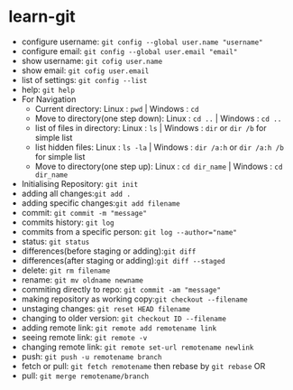 # learn-git
+ configure username: `git config --global user.name "username"`
+ configure email: `git config --global user.email "email"`
+ show username:  `git cofig user.name`
+ show email:  `git cofig user.email`
+ list of settings: `git config --list`
+ help: `git help`
+ For Navigation
  - Current directory: Linux : `pwd` | Windows : `cd`
  - Move to directory(one step down): Linux : `cd ..` | Windows : `cd ..`
  - list of files in directory: Linux : `ls` | Windows : `dir` or `dir /b` for simple list
  - list hidden files: Linux : `ls -la` | Windows : `dir /a:h` or `dir /a:h /b` for simple list
  - Move to directory(one step up): Linux : `cd dir_name` | Windows : `cd dir_name`
+ Initialising Repository: `git init`
+ adding all changes:`git add .`
+ adding specific changes:`git add filename`
+ commit: `git commit -m "message"`
+ commits history: `git log`
+ commits from a specific person: `git log --author="name"`
+ status: `git status`
+ differences(before staging or adding):`git diff`
+ differences(after staging or adding):`git diff --staged`
+ delete: `git rm filename`
+ rename: `git mv oldname newname`
+ commiting directly to repo: `git commit -am "message"`
+ making repository as working copy:`git checkout --filename`
+ unstaging changes: `git reset HEAD filename`
+ changing to older version: `git checkout ID --filename`
+ adding remote link: `git remote add remotename link`
+ seeing remote link: `git remote -v`
+ changing remote link: `git remote set-url remotename newlink`
+ push: `git push -u remotename branch`
+ fetch or pull: `git fetch remotename` then rebase by `git rebase`
OR
+ pull: `git merge remotename/branch`

